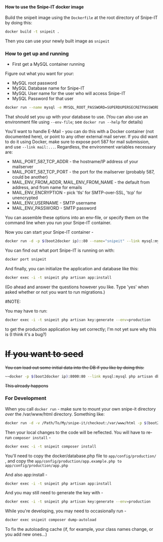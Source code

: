 #### How to use the Snipe-IT docker image #####

Build the snipeit image using the ```Dockerfile``` at the root directory of Snipe-IT by doing this:

```sh
docker build -t snipeit .
```

Then you can use your newly built image as ```snipeit```

### How to get up and running ###

* First get a MySQL container running

Figure out what you want for your:

* MySQL root password
* MySQL Database name for Snipe-IT
* MySQL User name for the user who will access Snipe-IT
* MySQL Password for that user

```sh
docker run --name mysql -e MYSQL_ROOT_PASSWORD=SUPERDUPERSECRETPASSWORD -e MYSQL_DATABASE=snipeit -e MYSQL_USER=snipeit -e MYSQL_PASSWORD=tinglewingler -d -p $(boot2docker ip)::3306 mysql
```

That should set you up with your database to use. (You can also use an environment file using ```--env-file```; see ```docker run --help``` for details)

You'll want to handle E-Mail - you can do this with a Docker container (not documented here), or point to any other external mail server. If you did want to do it using Docker, make sure to expose port 587 for mail submission, and use ```--link mail:...```. Regardless, the environment variables necessary are:

 * MAIL_PORT_587_TCP_ADDR - the hostname/IP address of your mailserver
 * MAIL_PORT_587_TCP_PORT - the port for the mailserver (probably 587, could be another)
 * MAIL_ENV_FROM_ADDR, MAIL_ENV_FROM_NAME - the default from address, and from name for emails
 * MAIL_ENV_ENCRYPTION - pick 'tls' for SMTP-over-SSL, 'tcp' for unencrypted
 * MAIL_ENV_USERNAME - SMTP username
 * MAIL_ENV_PASSWORD - SMTP password

You can assemble these options into an env-file, or specify them on the command line when you run your Snipe-IT container.

Now you can start your Snipe-IT container -
```sh
docker run -d -p $(boot2docker ip)::80 --name="snipeit" --link mysql:mysql [--env-file or -e options...] snipeit 
```

You can find out what port Snipe-IT is running on with:

```sh
docker port snipeit
```

And finally, you can initialize the application and database like this:

```sh
docker exec -i -t snipeit php artisan app:install
```

(Go ahead and answer the questions however you like. Type 'yes' when asked whether or not you want to run migrations.)

#NOTE:

You may have to run:

```sh
docker exec -i -t snipeit php artisan key:generate --env=production
```

to get the production application key set correctly; I'm not yet sure why this is (I think it's a bug?)

# ~~If you want to seed~~

~~You can load out some initial data into the DB if you like by doing this:~~

```sh
~~docker -p $(boot2docker ip):8000:80 --link mysql:mysql php artisan db:seed~~
```

~~This already happens~~

### For Development ###

When you call ```docker run``` - make sure to mount your own snipe-it directory *over* the /var/www/html directory. Something like:

```sh
docker run -d -v /Path/To/My/snipe-it/checkout:/var/www/html -p $(boot2docker ip)::80  --name="snipeit" --link mysql:mysql snipeit
```

Then your local changes to the code will be reflected. You will have to re-run ```composer install``` - 

```sh
docker exec -i -t snipeit composer install
```

You'll need to copy the docker/database.php file to ```app/config/production/``` , and copy the ```app/config/production/app.example.php to app/config/production/app.php```

And also app:install - 

```sh
docker exec -i -t snipeit php artisan app:install
```

And you may still need to generate the key with - 

```sh
docker exec -i -t snipeit php artisan key:generate --env=production
```
While you're developing, you may need to occasionally run -

```sh
docker exec snipeit composer dump-autoload
```

To fix the autoloading cache (if, for example, your class names change, or you add new ones...)
